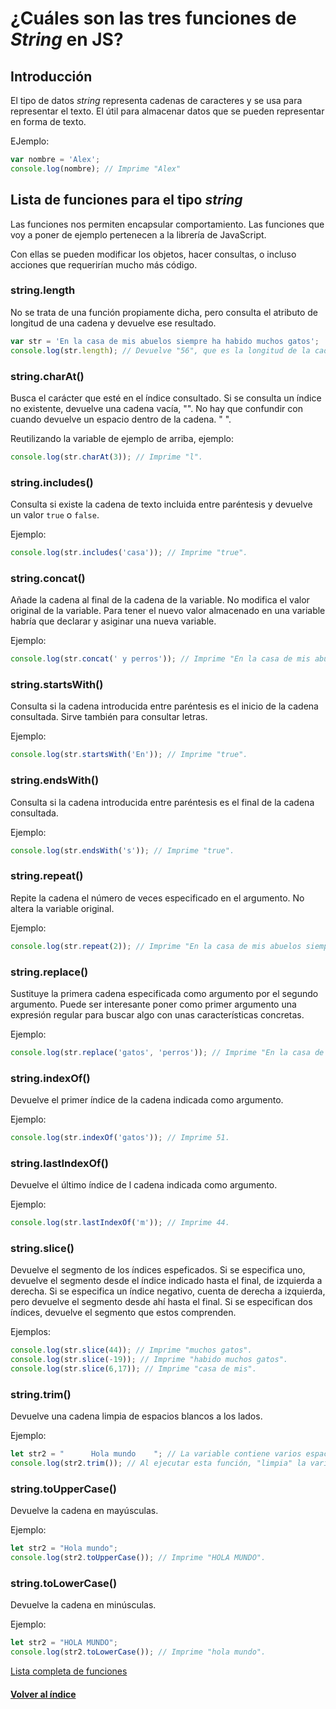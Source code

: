 # ¿Cuáles son las tres funciones de *String* en JS?

## Introducción
El tipo de datos *string* representa cadenas de caracteres y se usa para representar el texto. El útil para almacenar datos que se pueden representar en forma de texto.

EJemplo:

```JavaScript
var nombre = 'Alex';
console.log(nombre); // Imprime "Alex"
```

## Lista de funciones para el tipo *string*

Las funciones nos permiten encapsular comportamiento. Las funciones que voy a poner de ejemplo pertenecen a la librería de JavaScript.

Con ellas se pueden modificar los objetos, hacer consultas, o incluso acciones que requerirían mucho más código.

### string.length

No se trata de una función propiamente dicha, pero consulta el atributo de longitud de una cadena y devuelve ese resultado.

```JavaScript
var str = 'En la casa de mis abuelos siempre ha habido muchos gatos';
console.log(str.length); // Devuelve "56", que es la longitud de la cadena.

```

### string.charAt()

Busca el carácter que esté en el índice consultado. Si se consulta un índice no existente, devuelve una cadena vacía, "". No hay que confundir con cuando devuelve un espacio dentro de la cadena. " ".

Reutilizando la variable de ejemplo de arriba, ejemplo:

```JavaScript
console.log(str.charAt(3)); // Imprime "l".
```

### string.includes()

Consulta si existe la cadena de texto incluida entre paréntesis y devuelve un valor `true` o `false`.

Ejemplo:

```JavaScript
console.log(str.includes('casa')); // Imprime "true".
```

### string.concat()

Añade la cadena al final de la cadena de la variable. No modifica el valor original de la variable. Para tener el nuevo valor almacenado en una variable habría que declarar y asiginar una nueva variable.

Ejemplo:

```JavaScript
console.log(str.concat(' y perros')); // Imprime "En la casa de mis abuelos siempre ha habido muchos gatos y perros"
```

### string.startsWith()

Consulta si la cadena introducida entre paréntesis es el inicio de la cadena consultada. Sirve también para consultar letras.

Ejemplo:

```JavaScript
console.log(str.startsWith('En')); // Imprime "true".
```

### string.endsWith()

Consulta si la cadena introducida entre paréntesis es el final de la cadena consultada.

Ejemplo:

```JavaScript
console.log(str.endsWith('s')); // Imprime "true".
```

### string.repeat()

Repite la cadena el número de veces especificado en el argumento. No altera la variable original.

Ejemplo:

```JavaScript
console.log(str.repeat(2)); // Imprime "En la casa de mis abuelos siempre ha habido muchos gatosEn la casa de mis abuelos siempre ha habido muchos gatos".
```

### string.replace()

Sustituye la primera cadena especificada como argumento por el segundo argumento. Puede ser interesante poner como primer argumento una expresión regular para buscar algo con unas características concretas.

Ejemplo:

```JavaScript
console.log(str.replace('gatos', 'perros')); // Imprime "En la casa de mis abuelos siempre ha habido muchos perros".
```

### string.indexOf()

Devuelve el primer índice de la cadena indicada como argumento.

Ejemplo:

```JavaScript
console.log(str.indexOf('gatos')); // Imprime 51.
```

### string.lastIndexOf()

Devuelve el último índice de l cadena indicada como argumento.

Ejemplo:
```JavaScript
console.log(str.lastIndexOf('m')); // Imprime 44.
```

### string.slice()

Devuelve el segmento de los índices espeficados. Si se especifica uno, devuelve el segmento desde el índice indicado hasta el final, de izquierda a derecha. Si se especifica un índice negativo, cuenta de derecha a izquierda, pero devuelve el segmento desde ahí hasta el final. Si se especifican dos índices, devuelve el segmento que estos comprenden.

Ejemplos:


```JavaScript
console.log(str.slice(44)); // Imprime "muchos gatos".
console.log(str.slice(-19)); // Imprime "habido muchos gatos".
console.log(str.slice(6,17)); // Imprime "casa de mis".

```

### string.trim()

Devuelve una cadena limpia de espacios blancos a los lados.

Ejemplo:

```JavaScript
let str2 = "      Hola mundo    "; // La variable contiene varios espacios blancos a la izquierda y a la derecha.
console.log(str2.trim()); // Al ejecutar esta función, "limpia" la variable de espacios inservibles. Imprime: "Hola mundo".
```

### string.toUpperCase()

Devuelve la cadena en mayúsculas.

Ejemplo:

```JavaScript
let str2 = "Hola mundo";
console.log(str2.toUpperCase()); // Imprime "HOLA MUNDO".
```

### string.toLowerCase()

Devuelve la cadena en minúsculas.

Ejemplo:
```JavaScript
let str2 = "HOLA MUNDO";
console.log(str2.toLowerCase()); // Imprime "hola mundo".
```



[Lista completa de funciones](https://www.w3schools.com/jsref/jsref_obj_string.asp)

#### [Volver al índice](0.%20Checkpoint_7.md)
